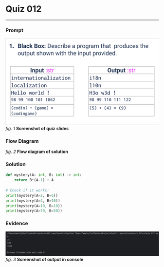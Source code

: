 # Quiz 012
<hr>

### Prompt
![](images/quiz_001_slide.png)
*fig. 1* **Screenshot of quiz slides**

### Flow Diagram

*fig. 2* **Flow diagram of solution**

### Solution
```.py
def mystery(A: int, B: int) -> int:
    return B*(A-1) + A

# Check if it works:
print(mystery(A=2, B=6))
print(mystery(A=4, B=10))
print(mystery(A=10, B=10))
print(mystery(A=70, B=50))
```

### Evidence
![](images/quiz_012_evidence.png)
*fig. 3* **Screenshot of output in console**